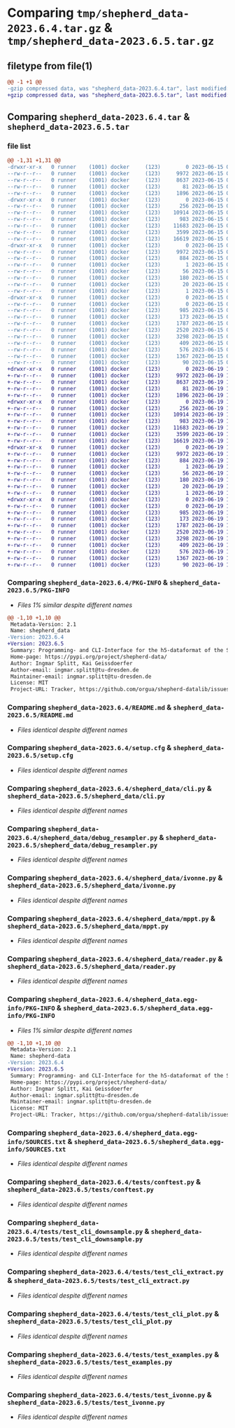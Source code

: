 # Comparing `tmp/shepherd_data-2023.6.4.tar.gz` & `tmp/shepherd_data-2023.6.5.tar.gz`

## filetype from file(1)

```diff
@@ -1 +1 @@
-gzip compressed data, was "shepherd_data-2023.6.4.tar", last modified: Thu Jun 15 00:28:18 2023, max compression
+gzip compressed data, was "shepherd_data-2023.6.5.tar", last modified: Mon Jun 19 10:58:28 2023, max compression
```

## Comparing `shepherd_data-2023.6.4.tar` & `shepherd_data-2023.6.5.tar`

### file list

```diff
@@ -1,31 +1,31 @@
-drwxr-xr-x   0 runner    (1001) docker     (123)        0 2023-06-15 00:28:18.773779 shepherd_data-2023.6.4/
--rw-r--r--   0 runner    (1001) docker     (123)     9972 2023-06-15 00:28:18.773779 shepherd_data-2023.6.4/PKG-INFO
--rw-r--r--   0 runner    (1001) docker     (123)     8637 2023-06-15 00:27:50.000000 shepherd_data-2023.6.4/README.md
--rw-r--r--   0 runner    (1001) docker     (123)       81 2023-06-15 00:27:50.000000 shepherd_data-2023.6.4/pyproject.toml
--rw-r--r--   0 runner    (1001) docker     (123)     1896 2023-06-15 00:28:18.773779 shepherd_data-2023.6.4/setup.cfg
-drwxr-xr-x   0 runner    (1001) docker     (123)        0 2023-06-15 00:28:18.769779 shepherd_data-2023.6.4/shepherd_data/
--rw-r--r--   0 runner    (1001) docker     (123)      256 2023-06-15 00:27:50.000000 shepherd_data-2023.6.4/shepherd_data/__init__.py
--rw-r--r--   0 runner    (1001) docker     (123)    10914 2023-06-15 00:27:50.000000 shepherd_data-2023.6.4/shepherd_data/cli.py
--rw-r--r--   0 runner    (1001) docker     (123)      983 2023-06-15 00:27:50.000000 shepherd_data-2023.6.4/shepherd_data/debug_resampler.py
--rw-r--r--   0 runner    (1001) docker     (123)    11683 2023-06-15 00:27:50.000000 shepherd_data-2023.6.4/shepherd_data/ivonne.py
--rw-r--r--   0 runner    (1001) docker     (123)     3599 2023-06-15 00:27:50.000000 shepherd_data-2023.6.4/shepherd_data/mppt.py
--rw-r--r--   0 runner    (1001) docker     (123)    16619 2023-06-15 00:27:50.000000 shepherd_data-2023.6.4/shepherd_data/reader.py
-drwxr-xr-x   0 runner    (1001) docker     (123)        0 2023-06-15 00:28:18.773779 shepherd_data-2023.6.4/shepherd_data.egg-info/
--rw-r--r--   0 runner    (1001) docker     (123)     9972 2023-06-15 00:28:18.000000 shepherd_data-2023.6.4/shepherd_data.egg-info/PKG-INFO
--rw-r--r--   0 runner    (1001) docker     (123)      884 2023-06-15 00:28:18.000000 shepherd_data-2023.6.4/shepherd_data.egg-info/SOURCES.txt
--rw-r--r--   0 runner    (1001) docker     (123)        1 2023-06-15 00:28:18.000000 shepherd_data-2023.6.4/shepherd_data.egg-info/dependency_links.txt
--rw-r--r--   0 runner    (1001) docker     (123)       56 2023-06-15 00:28:18.000000 shepherd_data-2023.6.4/shepherd_data.egg-info/entry_points.txt
--rw-r--r--   0 runner    (1001) docker     (123)      180 2023-06-15 00:28:18.000000 shepherd_data-2023.6.4/shepherd_data.egg-info/requires.txt
--rw-r--r--   0 runner    (1001) docker     (123)       20 2023-06-15 00:28:18.000000 shepherd_data-2023.6.4/shepherd_data.egg-info/top_level.txt
--rw-r--r--   0 runner    (1001) docker     (123)        1 2023-06-15 00:28:18.000000 shepherd_data-2023.6.4/shepherd_data.egg-info/zip-safe
-drwxr-xr-x   0 runner    (1001) docker     (123)        0 2023-06-15 00:28:18.769779 shepherd_data-2023.6.4/tests/
--rw-r--r--   0 runner    (1001) docker     (123)        0 2023-06-15 00:27:50.000000 shepherd_data-2023.6.4/tests/__init__.py
--rw-r--r--   0 runner    (1001) docker     (123)      985 2023-06-15 00:27:50.000000 shepherd_data-2023.6.4/tests/conftest.py
--rw-r--r--   0 runner    (1001) docker     (123)      173 2023-06-15 00:27:50.000000 shepherd_data-2023.6.4/tests/test_cli.py
--rw-r--r--   0 runner    (1001) docker     (123)     1787 2023-06-15 00:27:50.000000 shepherd_data-2023.6.4/tests/test_cli_downsample.py
--rw-r--r--   0 runner    (1001) docker     (123)     2520 2023-06-15 00:27:50.000000 shepherd_data-2023.6.4/tests/test_cli_extract.py
--rw-r--r--   0 runner    (1001) docker     (123)     3298 2023-06-15 00:27:50.000000 shepherd_data-2023.6.4/tests/test_cli_plot.py
--rw-r--r--   0 runner    (1001) docker     (123)      409 2023-06-15 00:27:50.000000 shepherd_data-2023.6.4/tests/test_cli_validate.py
--rw-r--r--   0 runner    (1001) docker     (123)      576 2023-06-15 00:27:50.000000 shepherd_data-2023.6.4/tests/test_examples.py
--rw-r--r--   0 runner    (1001) docker     (123)     1367 2023-06-15 00:27:50.000000 shepherd_data-2023.6.4/tests/test_ivonne.py
--rw-r--r--   0 runner    (1001) docker     (123)       90 2023-06-15 00:27:50.000000 shepherd_data-2023.6.4/tests/test_reader.py
+drwxr-xr-x   0 runner    (1001) docker     (123)        0 2023-06-19 10:58:28.282560 shepherd_data-2023.6.5/
+-rw-r--r--   0 runner    (1001) docker     (123)     9972 2023-06-19 10:58:28.282560 shepherd_data-2023.6.5/PKG-INFO
+-rw-r--r--   0 runner    (1001) docker     (123)     8637 2023-06-19 10:57:57.000000 shepherd_data-2023.6.5/README.md
+-rw-r--r--   0 runner    (1001) docker     (123)       81 2023-06-19 10:57:57.000000 shepherd_data-2023.6.5/pyproject.toml
+-rw-r--r--   0 runner    (1001) docker     (123)     1896 2023-06-19 10:58:28.286561 shepherd_data-2023.6.5/setup.cfg
+drwxr-xr-x   0 runner    (1001) docker     (123)        0 2023-06-19 10:58:28.282560 shepherd_data-2023.6.5/shepherd_data/
+-rw-r--r--   0 runner    (1001) docker     (123)      256 2023-06-19 10:57:57.000000 shepherd_data-2023.6.5/shepherd_data/__init__.py
+-rw-r--r--   0 runner    (1001) docker     (123)    10914 2023-06-19 10:57:57.000000 shepherd_data-2023.6.5/shepherd_data/cli.py
+-rw-r--r--   0 runner    (1001) docker     (123)      983 2023-06-19 10:57:57.000000 shepherd_data-2023.6.5/shepherd_data/debug_resampler.py
+-rw-r--r--   0 runner    (1001) docker     (123)    11683 2023-06-19 10:57:57.000000 shepherd_data-2023.6.5/shepherd_data/ivonne.py
+-rw-r--r--   0 runner    (1001) docker     (123)     3599 2023-06-19 10:57:57.000000 shepherd_data-2023.6.5/shepherd_data/mppt.py
+-rw-r--r--   0 runner    (1001) docker     (123)    16619 2023-06-19 10:57:57.000000 shepherd_data-2023.6.5/shepherd_data/reader.py
+drwxr-xr-x   0 runner    (1001) docker     (123)        0 2023-06-19 10:58:28.282560 shepherd_data-2023.6.5/shepherd_data.egg-info/
+-rw-r--r--   0 runner    (1001) docker     (123)     9972 2023-06-19 10:58:28.000000 shepherd_data-2023.6.5/shepherd_data.egg-info/PKG-INFO
+-rw-r--r--   0 runner    (1001) docker     (123)      884 2023-06-19 10:58:28.000000 shepherd_data-2023.6.5/shepherd_data.egg-info/SOURCES.txt
+-rw-r--r--   0 runner    (1001) docker     (123)        1 2023-06-19 10:58:28.000000 shepherd_data-2023.6.5/shepherd_data.egg-info/dependency_links.txt
+-rw-r--r--   0 runner    (1001) docker     (123)       56 2023-06-19 10:58:28.000000 shepherd_data-2023.6.5/shepherd_data.egg-info/entry_points.txt
+-rw-r--r--   0 runner    (1001) docker     (123)      180 2023-06-19 10:58:28.000000 shepherd_data-2023.6.5/shepherd_data.egg-info/requires.txt
+-rw-r--r--   0 runner    (1001) docker     (123)       20 2023-06-19 10:58:28.000000 shepherd_data-2023.6.5/shepherd_data.egg-info/top_level.txt
+-rw-r--r--   0 runner    (1001) docker     (123)        1 2023-06-19 10:58:28.000000 shepherd_data-2023.6.5/shepherd_data.egg-info/zip-safe
+drwxr-xr-x   0 runner    (1001) docker     (123)        0 2023-06-19 10:58:28.282560 shepherd_data-2023.6.5/tests/
+-rw-r--r--   0 runner    (1001) docker     (123)        0 2023-06-19 10:57:57.000000 shepherd_data-2023.6.5/tests/__init__.py
+-rw-r--r--   0 runner    (1001) docker     (123)      985 2023-06-19 10:57:57.000000 shepherd_data-2023.6.5/tests/conftest.py
+-rw-r--r--   0 runner    (1001) docker     (123)      173 2023-06-19 10:57:57.000000 shepherd_data-2023.6.5/tests/test_cli.py
+-rw-r--r--   0 runner    (1001) docker     (123)     1787 2023-06-19 10:57:57.000000 shepherd_data-2023.6.5/tests/test_cli_downsample.py
+-rw-r--r--   0 runner    (1001) docker     (123)     2520 2023-06-19 10:57:57.000000 shepherd_data-2023.6.5/tests/test_cli_extract.py
+-rw-r--r--   0 runner    (1001) docker     (123)     3298 2023-06-19 10:57:57.000000 shepherd_data-2023.6.5/tests/test_cli_plot.py
+-rw-r--r--   0 runner    (1001) docker     (123)      409 2023-06-19 10:57:57.000000 shepherd_data-2023.6.5/tests/test_cli_validate.py
+-rw-r--r--   0 runner    (1001) docker     (123)      576 2023-06-19 10:57:57.000000 shepherd_data-2023.6.5/tests/test_examples.py
+-rw-r--r--   0 runner    (1001) docker     (123)     1367 2023-06-19 10:57:57.000000 shepherd_data-2023.6.5/tests/test_ivonne.py
+-rw-r--r--   0 runner    (1001) docker     (123)       90 2023-06-19 10:57:57.000000 shepherd_data-2023.6.5/tests/test_reader.py
```

### Comparing `shepherd_data-2023.6.4/PKG-INFO` & `shepherd_data-2023.6.5/PKG-INFO`

 * *Files 1% similar despite different names*

```diff
@@ -1,10 +1,10 @@
 Metadata-Version: 2.1
 Name: shepherd_data
-Version: 2023.6.4
+Version: 2023.6.5
 Summary: Programming- and CLI-Interface for the h5-dataformat of the Shepherd-Testbed
 Home-page: https://pypi.org/project/shepherd-data/
 Author: Ingmar Splitt, Kai Geissdoerfer
 Author-email: ingmar.splitt@tu-dresden.de
 Maintainer-email: ingmar.splitt@tu-dresden.de
 License: MIT
 Project-URL: Tracker, https://github.com/orgua/shepherd-datalib/issues
```

### Comparing `shepherd_data-2023.6.4/README.md` & `shepherd_data-2023.6.5/README.md`

 * *Files identical despite different names*

### Comparing `shepherd_data-2023.6.4/setup.cfg` & `shepherd_data-2023.6.5/setup.cfg`

 * *Files identical despite different names*

### Comparing `shepherd_data-2023.6.4/shepherd_data/cli.py` & `shepherd_data-2023.6.5/shepherd_data/cli.py`

 * *Files identical despite different names*

### Comparing `shepherd_data-2023.6.4/shepherd_data/debug_resampler.py` & `shepherd_data-2023.6.5/shepherd_data/debug_resampler.py`

 * *Files identical despite different names*

### Comparing `shepherd_data-2023.6.4/shepherd_data/ivonne.py` & `shepherd_data-2023.6.5/shepherd_data/ivonne.py`

 * *Files identical despite different names*

### Comparing `shepherd_data-2023.6.4/shepherd_data/mppt.py` & `shepherd_data-2023.6.5/shepherd_data/mppt.py`

 * *Files identical despite different names*

### Comparing `shepherd_data-2023.6.4/shepherd_data/reader.py` & `shepherd_data-2023.6.5/shepherd_data/reader.py`

 * *Files identical despite different names*

### Comparing `shepherd_data-2023.6.4/shepherd_data.egg-info/PKG-INFO` & `shepherd_data-2023.6.5/shepherd_data.egg-info/PKG-INFO`

 * *Files 1% similar despite different names*

```diff
@@ -1,10 +1,10 @@
 Metadata-Version: 2.1
 Name: shepherd-data
-Version: 2023.6.4
+Version: 2023.6.5
 Summary: Programming- and CLI-Interface for the h5-dataformat of the Shepherd-Testbed
 Home-page: https://pypi.org/project/shepherd-data/
 Author: Ingmar Splitt, Kai Geissdoerfer
 Author-email: ingmar.splitt@tu-dresden.de
 Maintainer-email: ingmar.splitt@tu-dresden.de
 License: MIT
 Project-URL: Tracker, https://github.com/orgua/shepherd-datalib/issues
```

### Comparing `shepherd_data-2023.6.4/shepherd_data.egg-info/SOURCES.txt` & `shepherd_data-2023.6.5/shepherd_data.egg-info/SOURCES.txt`

 * *Files identical despite different names*

### Comparing `shepherd_data-2023.6.4/tests/conftest.py` & `shepherd_data-2023.6.5/tests/conftest.py`

 * *Files identical despite different names*

### Comparing `shepherd_data-2023.6.4/tests/test_cli_downsample.py` & `shepherd_data-2023.6.5/tests/test_cli_downsample.py`

 * *Files identical despite different names*

### Comparing `shepherd_data-2023.6.4/tests/test_cli_extract.py` & `shepherd_data-2023.6.5/tests/test_cli_extract.py`

 * *Files identical despite different names*

### Comparing `shepherd_data-2023.6.4/tests/test_cli_plot.py` & `shepherd_data-2023.6.5/tests/test_cli_plot.py`

 * *Files identical despite different names*

### Comparing `shepherd_data-2023.6.4/tests/test_examples.py` & `shepherd_data-2023.6.5/tests/test_examples.py`

 * *Files identical despite different names*

### Comparing `shepherd_data-2023.6.4/tests/test_ivonne.py` & `shepherd_data-2023.6.5/tests/test_ivonne.py`

 * *Files identical despite different names*


